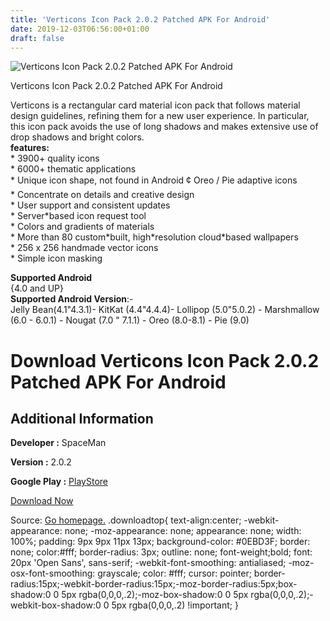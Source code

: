 ```yaml
---
title: 'Verticons Icon Pack 2.0.2 Patched APK For Android'
date: 2019-12-03T06:56:00+01:00
draft: false
---
```


![Verticons Icon Pack 2.0.2 Patched APK For Android](https://i0.wp.com/apkhome.net/wp-content/uploads/2019/12/Verticons-Icon-Pack-2.0.2-Patched.png "Verticons Icon Pack 2.0.2 Patched APK For Android")

  

Verticons Icon Pack 2.0.2 Patched APK For Android

Verticons is a rectangular card material icon pack that follows material design guidelines, refining them for a new user experience. In particular, this icon pack avoids the use of long shadows and makes extensive use of drop shadows and bright colors.  
**features:**  
\* 3900+ quality icons  
\* 6000+ thematic applications  
\* Unique icon shape, not found in Android ¢ Oreo / Pie adaptive icons  
\* Concentrate on details and creative design  
\* User support and consistent updates  
\* Server\*based icon request tool  
\* Colors and gradients of materials  
\* More than 80 custom\*built, high\*resolution cloud\*based wallpapers  
\* 256 x 256 handmade vector icons  
\* Simple icon masking

**Supported Android**  
{4.0 and UP}  
**Supported Android Version**:-  
Jelly Bean(4.1"4.3.1)- KitKat (4.4"4.4.4)- Lollipop (5.0"5.0.2) - Marshmallow (6.0 - 6.0.1) - Nougat (7.0 " 7.1.1) - Oreo (8.0-8.1) - Pie (9.0)

Download Verticons Icon Pack 2.0.2 Patched APK For Android
==========================================================

Additional Information
----------------------

**Developer :** SpaceMan

**Version :** 2.0.2

**Google Play :** [PlayStore](https://play.google.com/store/apps/details?id=com.spaceman.verticonspro)

  

[Download Now](https://store4app.co/post/verticons-icon-pack-2-0-2-patched-apk-for-android_1575305864)

  
Source: [Go homepage.](https://store4app.co/post/verticons-icon-pack-2-0-2-patched-apk-for-android_1575305864) .downloadtop{ text-align:center; -webkit-appearance: none; -moz-appearance: none; appearance: none; width: 100%; padding: 9px 9px 11px 13px; background-color: #0EBD3F; border: none; color:#fff; border-radius: 3px; outline: none; font-weight;bold; font: 20px 'Open Sans', sans-serif; -webkit-font-smoothing: antialiased; -moz-osx-font-smoothing: grayscale; color: #fff; cursor: pointer; border-radius:15px;-webkit-border-radius:15px;-moz-border-radius:5px;box-shadow:0 0 5px rgba(0,0,0,.2);-moz-box-shadow:0 0 5px rgba(0,0,0,.2);-webkit-box-shadow:0 0 5px rgba(0,0,0,.2) !important; }